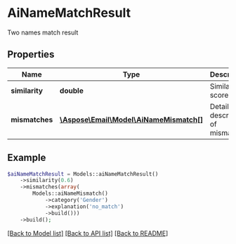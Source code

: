 # AiNameMatchResult

Two names match result

## Properties
Name | Type | Description | Notes
---- | ---- | ----------- | -----
**similarity** | **double** | Similarity score | 
**mismatches** | [**\Aspose\Email\Model\AiNameMismatch[]**](AiNameMismatch.md) | Detailed description of mismatches | [optional] 



## Example
```php
$aiNameMatchResult = Models::aiNameMatchResult()
    ->similarity(0.6)
    ->mismatches(array(
        Models::aiNameMismatch()
            ->category('Gender')
            ->explanation('no_match')
            ->build()))
    ->build();
```


[[Back to Model list]](README.md#documentation-for-models) [[Back to API list]](README.md#documentation-for-api-endpoints) [[Back to README]](README.md)

